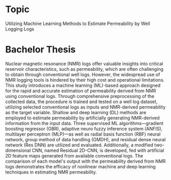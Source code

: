 # Topic

Utilizing Machine Learning Methods to Estimate Permeability by Well Logging Logs

# Bachelor Thesis

Nuclear magnetic resonance (NMR) logs offer valuable insights into critical reservoir characteristics, such as permeability, which are often challenging to obtain through conventional well logs. 
However, the widespread use of NMR logging tools is hindered by their high cost and operational limitations. 
This study introduces a machine learning (ML)-based approach designed for the rapid and accurate estimation of permeability derived from NMR using conventional logs. 
Through comprehensive preprocessing of the collected data, the procedure is trained and tested on a well log dataset, utilizing selected conventional logs as inputs and NMR-derived permeability as the target variable. 
Shallow and deep learning (DL) methods are employed to estimate permeability by artificially generating NMR-derived information from the input data. 
Three supervised ML algorithms—gradient boosting regressor (GBR), adaptive neuro fuzzy inference system (ANFIS), multilayer perceptron (MLP)—as well as radial basis function (RBF) neural network, group method of data handling (GMDH), and residual dense neural network (Res DNN) are utilized and evaluated. 
Additionally, a modified two-dimensional CNN, named Residual 2D-CNN, is developed, fed with artificial 2D feature maps generated from available conventional logs. 
The comparison of each model's output with the permeability derived from NMR logs demonstrates the efficacy of nonlinear machine and deep learning techniques in estimating NMR permeability.
